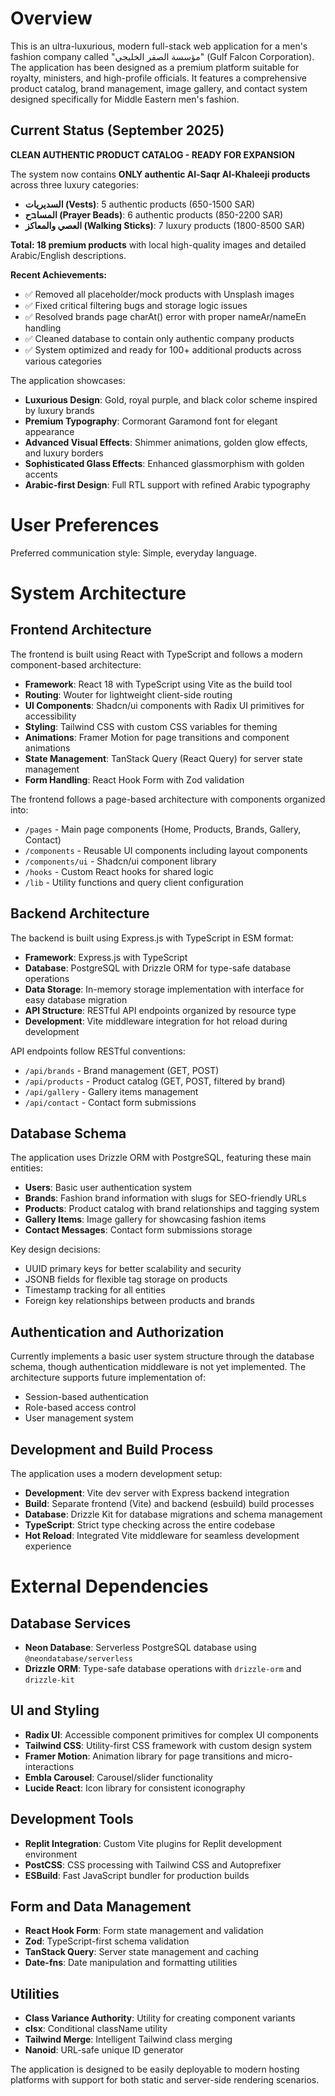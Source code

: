 # Overview

This is an ultra-luxurious, modern full-stack web application for a men's fashion company called "مؤسسة الصقر الخليجي" (Gulf Falcon Corporation). The application has been designed as a premium platform suitable for royalty, ministers, and high-profile officials. It features a comprehensive product catalog, brand management, image gallery, and contact system designed specifically for Middle Eastern men's fashion.

## Current Status (September 2025)
**CLEAN AUTHENTIC PRODUCT CATALOG - READY FOR EXPANSION**

The system now contains **ONLY authentic Al-Saqr Al-Khaleeji products** across three luxury categories:
- **السديريات (Vests)**: 5 authentic products (650-1500 SAR)
- **المساבح (Prayer Beads)**: 6 authentic products (850-2200 SAR)  
- **العصي والمعاكز (Walking Sticks)**: 7 luxury products (1800-8500 SAR)

**Total: 18 premium products** with local high-quality images and detailed Arabic/English descriptions.

**Recent Achievements:**
- ✅ Removed all placeholder/mock products with Unsplash images
- ✅ Fixed critical filtering bugs and storage logic issues
- ✅ Resolved brands page charAt() error with proper nameAr/nameEn handling
- ✅ Cleaned database to contain only authentic company products
- ✅ System optimized and ready for 100+ additional products across various categories

The application showcases:
- **Luxurious Design**: Gold, royal purple, and black color scheme inspired by luxury brands
- **Premium Typography**: Cormorant Garamond font for elegant appearance
- **Advanced Visual Effects**: Shimmer animations, golden glow effects, and luxury borders
- **Sophisticated Glass Effects**: Enhanced glassmorphism with golden accents
- **Arabic-first Design**: Full RTL support with refined Arabic typography

# User Preferences

Preferred communication style: Simple, everyday language.

# System Architecture

## Frontend Architecture
The frontend is built using React with TypeScript and follows a modern component-based architecture:

- **Framework**: React 18 with TypeScript using Vite as the build tool
- **Routing**: Wouter for lightweight client-side routing
- **UI Components**: Shadcn/ui components with Radix UI primitives for accessibility
- **Styling**: Tailwind CSS with custom CSS variables for theming
- **Animations**: Framer Motion for page transitions and component animations
- **State Management**: TanStack Query (React Query) for server state management
- **Form Handling**: React Hook Form with Zod validation

The frontend follows a page-based architecture with components organized into:
- `/pages` - Main page components (Home, Products, Brands, Gallery, Contact)
- `/components` - Reusable UI components including layout components
- `/components/ui` - Shadcn/ui component library
- `/hooks` - Custom React hooks for shared logic
- `/lib` - Utility functions and query client configuration

## Backend Architecture
The backend is built using Express.js with TypeScript in ESM format:

- **Framework**: Express.js with TypeScript
- **Database**: PostgreSQL with Drizzle ORM for type-safe database operations
- **Data Storage**: In-memory storage implementation with interface for easy database migration
- **API Structure**: RESTful API endpoints organized by resource type
- **Development**: Vite middleware integration for hot reload during development

API endpoints follow RESTful conventions:
- `/api/brands` - Brand management (GET, POST)
- `/api/products` - Product catalog (GET, POST, filtered by brand)
- `/api/gallery` - Gallery items management
- `/api/contact` - Contact form submissions

## Database Schema
The application uses Drizzle ORM with PostgreSQL, featuring these main entities:

- **Users**: Basic user authentication system
- **Brands**: Fashion brand information with slugs for SEO-friendly URLs
- **Products**: Product catalog with brand relationships and tagging system
- **Gallery Items**: Image gallery for showcasing fashion items
- **Contact Messages**: Contact form submissions storage

Key design decisions:
- UUID primary keys for better scalability and security
- JSONB fields for flexible tag storage on products
- Timestamp tracking for all entities
- Foreign key relationships between products and brands

## Authentication and Authorization
Currently implements a basic user system structure through the database schema, though authentication middleware is not yet implemented. The architecture supports future implementation of:
- Session-based authentication
- Role-based access control
- User management system

## Development and Build Process
The application uses a modern development setup:

- **Development**: Vite dev server with Express backend integration
- **Build**: Separate frontend (Vite) and backend (esbuild) build processes
- **Database**: Drizzle Kit for database migrations and schema management
- **TypeScript**: Strict type checking across the entire codebase
- **Hot Reload**: Integrated Vite middleware for seamless development experience

# External Dependencies

## Database Services
- **Neon Database**: Serverless PostgreSQL database using `@neondatabase/serverless`
- **Drizzle ORM**: Type-safe database operations with `drizzle-orm` and `drizzle-kit`

## UI and Styling
- **Radix UI**: Accessible component primitives for complex UI components
- **Tailwind CSS**: Utility-first CSS framework with custom design system
- **Framer Motion**: Animation library for page transitions and micro-interactions
- **Embla Carousel**: Carousel/slider functionality
- **Lucide React**: Icon library for consistent iconography

## Development Tools
- **Replit Integration**: Custom Vite plugins for Replit development environment
- **PostCSS**: CSS processing with Tailwind CSS and Autoprefixer
- **ESBuild**: Fast JavaScript bundler for production builds

## Form and Data Management
- **React Hook Form**: Form state management and validation
- **Zod**: TypeScript-first schema validation
- **TanStack Query**: Server state management and caching
- **Date-fns**: Date manipulation and formatting utilities

## Utilities
- **Class Variance Authority**: Utility for creating component variants
- **clsx**: Conditional className utility
- **Tailwind Merge**: Intelligent Tailwind class merging
- **Nanoid**: URL-safe unique ID generator

The application is designed to be easily deployable to modern hosting platforms with support for both static and server-side rendering scenarios.